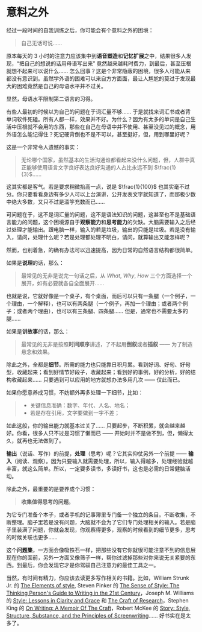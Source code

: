 # 意料之外

经过一段时间的自我训练之后，你可能会有个意料之外的困境：

> 自己无话可说……

原本每天的 3 小时的注意力应该集中到**语音塑造**和**记忆扩展**之中，结果很多人发现，“把自己的想说的话用母语写出来” 竟然越来越耗时费力，到最后，甚至压根就想不起来可以说什么…… 怎么回事？这是个非常隐蔽的困境，很多人可能从来都没有意识到。虽然学外语的困难可以来自方方面面，最让人尴尬的莫过于发现最大的困难竟然是自己的母语水平并不过关。

显然，母语水平限制第二语言的习得。

有些人最初的时候以为自己的问题在于词汇量不够…… 于是就找来词汇书或者背单词软件死磕。所有人都一样，效果并不好。为什么？因为有太多的单词是自己生活中压根就不会用的东西，那些在自己在母语中并不使用、甚至没见过的概念，用外语怎么能记得住？死记硬背倒也不是不可以，甚至挺好，但，用到哪里好呢？

这是一个非常令人遗憾的事实：

> 无论哪个国家，虽然基本的生活沟通谁都看起来没什么问题，但，人群中真正能够使用语言文字良好表达良好沟通的人占比永远不到 $\frac{1}{3}$……

这其实都是客气。若是要求稍微抬高一点，说是 $\frac{1}{100}$ 也其实毫不过分。你只要看看身边有多少人可以上台演讲，公开发表文字就知道了，而那极少数中绝大多数，又只不过是滥竽充数而已……

可问题在于，这不是词汇量的问题，这不是语法知识的问题，这甚至也不是基础语言能力的问题，这个困境源自于**观察能力**和**思考能力**的欠缺。大脑需要输入之后经过处理才能输出。跟电脑一样，输入的若是垃圾，输出的只能是垃圾。若是没有输入，请问，处理什么呢？若是处理都处理不明白，请问，就算输出又能怎样呢？

然而，也别着急，的确有办法可以迅速提高，因为日常的自然语言结构都很简单。

如果是**说理**的话，那么：

> 最常见的无非是说完一句话之后，从 *What*, *Why*, *How* 三个方面选择一个展开，如有必要就各自全面展开……

也就是说，它就好像是一个桌子，有个桌面，而后可以只有一条腿（一个例子，一个理由，一个解释），也可以有两条腿（一个例子，再加一个理由；或者两个例子；或者两个理由），也可以有三条腿、四条腿…… 但是，通常也不需要太多的腿……

如果是**讲故事**的话，那么：

> 最常见的无非是按照**时间顺序**讲述，了不起用**倒叙**或者**插叙** —— 为了制造悬念和效果。

除此之外，全都是**细节**。所需的能力也只能靠日积月累。看到好词、好句、好句型，收藏起来；看到好情节好段子，收藏起来；看到好的事例，好的分析，好的结构收藏起来…… 只要遇到可以应用的地方就想办法多用几次 —— 仅此而已。

如果你愿意养成习惯，不妨额外再多处理一下细节，比如：

> * 关键信息准确：数字、年代、人名、地名；
> * 若是存在引用，文字要做到一字不差；

如此这般，你的输出能力就基本过关了…… 只要起步，不断积累，就会越来越好。你看，很多人只不过是习惯了懒而已 —— 开始时并不是做不到，但，懒得太久，就再也无法做到了。

**输出**（说话、写作）的前提，**处理**（思考）呢？它其实仰仗另外一个前提 —— **输入**（阅读、观察）。因为只要输入就需要处理，所以，输入得越多，处理经验就越丰富，就这么简单。所以，一定要多读书，多读好书，这也是必需的日常健脑活动。

除此之外，最重要的是要养成个习惯：

> **收集值得思考的问题**。

为它专门准备个本子，或者手机的记事簿里专门备一个独立的条目。不断收集，不断整理。脑子里若是没有问题，大脑就不会为了它们专门处理相关的输入。若是脑子里装满了问题，你就会发现，你观察得更多，观察的时候看到的细节更多，思考的时候关联也更多……

这个**问题集**，一方面会像吸铁石一样，把那些没有它你就很可能注意不到的信息展现在你的面前，另外一方面又像筛子一样，帮你过滤掉那些对你来说无关紧要的东西。到最后，你会发现它才是你驾驭自己注意力的最佳工具之一。

当然，有时间有精力，你应该去读更多写作相关的书籍。比如，William Strunk Jr. 的 [The Elements of style](https://www.amazon.com/Elements-Style-4th-Feathers-Classics-ebook/dp/B0798TTKDT/), Steven Pinker 的 [The Sense of Style: The Thinking Person's Guide to Writing in the 21st Century](https://www.amazon.com/Sense-Style-Thinking-Persons-Writing-ebook/dp/B00INIYG74/)，Joseph M. Williams 的 [Style: Lessons in Clarity and Grace](https://www.amazon.com/Style-Lessons-Joseph-M-Williams-ebook/dp/B084BY6R32/) 和 [The Craft of Research](https://www.amazon.com/Research-Chicago-Writing-Editing-Publishing-ebook/dp/B01L0HWJ6E/)，Stephen King 的 [On Writing: A Memoir Of The Craft](https://www.amazon.com/Writing-Memoir-Craft-Stephen-King-ebook/dp/B000FC0SIM/)，Robert McKee 的 [Story: Style, Structure, Substance, and the Principles of Screenwriting](https://www.amazon.com/Story-Structure-Substance-Principles-Screenwriting-ebook/dp/B0042FZVOY/)…… 好书实在是太多了。